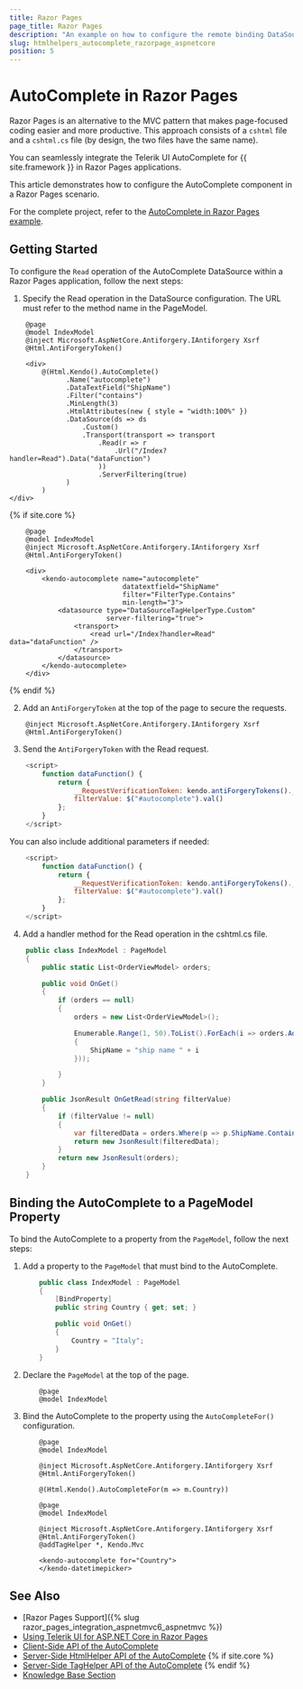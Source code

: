 ```yaml
---
title: Razor Pages
page_title: Razor Pages
description: "An example on how to configure the remote binding DataSource to populate the Telerik UI AutoComplete component for {{ site.framework }} in a Razor Page using CRUD Operations."
slug: htmlhelpers_autocomplete_razorpage_aspnetcore
position: 5
---
```


# AutoComplete in Razor Pages

Razor Pages is an alternative to the MVC pattern that makes page-focused coding easier and more productive. This approach consists of a `cshtml` file and a `cshtml.cs` file (by design, the two files have the same name). 

You can seamlessly integrate the Telerik UI AutoComplete for {{ site.framework }} in Razor Pages applications.

This article demonstrates how to configure the AutoComplete component in a Razor Pages scenario.

For the complete project, refer to the [AutoComplete in Razor Pages example](https://github.com/telerik/ui-for-aspnet-core-examples/tree/master/Telerik.Examples.RazorPages/Telerik.Examples.RazorPages/Pages/AutoComplete).

## Getting Started

To configure the `Read` operation of the AutoComplete DataSource within a Razor Pages application, follow the next steps:

1. Specify the Read operation in the DataSource configuration. The URL must refer to the method name in the PageModel.

```HtmlHelper
    @page
    @model IndexModel
    @inject Microsoft.AspNetCore.Antiforgery.IAntiforgery Xsrf
    @Html.AntiForgeryToken()
    
    <div>
        @(Html.Kendo().AutoComplete()
              .Name("autocomplete")
              .DataTextField("ShipName")
              .Filter("contains")
              .MinLength(3)
              .HtmlAttributes(new { style = "width:100%" })
              .DataSource(ds => ds
                  .Custom()
                  .Transport(transport => transport
                      .Read(r => r
                          .Url("/Index?handler=Read").Data("dataFunction")
                      ))
                      .ServerFiltering(true)
              )
        )
</div>

```
{% if site.core %}
```TagHelper
    @page
    @model IndexModel
    @inject Microsoft.AspNetCore.Antiforgery.IAntiforgery Xsrf
    @Html.AntiForgeryToken()
    
    <div>
        <kendo-autocomplete name="autocomplete"
                            datatextfield="ShipName"
                            filter="FilterType.Contains"
                            min-length="3">
            <datasource type="DataSourceTagHelperType.Custom"
                        server-filtering="true">
                <transport>
                    <read url="/Index?handler=Read" data="dataFunction" />
                </transport>
            </datasource>
        </kendo-autocomplete>
    </div>

```
{% endif %}

2. Add an `AntiForgeryToken` at the top of the page to secure the requests.

```cshtml
    @inject Microsoft.AspNetCore.Antiforgery.IAntiforgery Xsrf
    @Html.AntiForgeryToken()
```

3. Send the `AntiForgeryToken` with the Read request.

```javascript
    <script>
        function dataFunction() {
            return {
                __RequestVerificationToken: kendo.antiForgeryTokens().__RequestVerificationToken,
                filterValue: $("#autocomplete").val()
            };
        }
    </script>
```

You can also include additional parameters if needed:
```javascript
    <script>
        function dataFunction() {
            return {
                __RequestVerificationToken: kendo.antiForgeryTokens().__RequestVerificationToken,
                filterValue: $("#autocomplete").val()
            };
        }
    </script>

```

4. Add a handler method for the Read operation in the cshtml.cs file.

```C# Index.cshtml.cs
    public class IndexModel : PageModel
    {
        public static List<OrderViewModel> orders;

        public void OnGet()
        {
            if (orders == null)
            {
                orders = new List<OrderViewModel>();

                Enumerable.Range(1, 50).ToList().ForEach(i => orders.Add(new OrderViewModel
                {
                    ShipName = "ship name " + i
                }));

            }
        }

        public JsonResult OnGetRead(string filterValue)
        {
            if (filterValue != null)
            {
                var filteredData = orders.Where(p => p.ShipName.Contains(filterValue));
                return new JsonResult(filteredData);
            }
            return new JsonResult(orders);
        }
    }
```

## Binding the AutoComplete to a PageModel Property

To bind the AutoComplete to a property from the `PageModel`, follow the next steps:

1. Add a property to the `PageModel` that must bind to the AutoComplete.

    ```C# Index.cshtml.cs
        public class IndexModel : PageModel
        {
            [BindProperty]
            public string Country { get; set; }

            public void OnGet()
            {
                Country = "Italy";
            }
        }
    ```
1. Declare the `PageModel` at the top of the page.

    ```Razor
        @page
        @model IndexModel
    ```

1. Bind the AutoComplete to the property using the `AutoCompleteFor()` configuration.

    ```HtmlHelper
        @page
        @model IndexModel

        @inject Microsoft.AspNetCore.Antiforgery.IAntiforgery Xsrf
        @Html.AntiForgeryToken()

        @(Html.Kendo().AutoCompleteFor(m => m.Country))
    ```
    ```TagHelper
        @page
        @model IndexModel

        @inject Microsoft.AspNetCore.Antiforgery.IAntiforgery Xsrf
        @Html.AntiForgeryToken()
        @addTagHelper *, Kendo.Mvc

        <kendo-autocomplete for="Country">
        </kendo-datetimepicker>
    ```

## See Also

* [Razor Pages Support]({% slug razor_pages_integration_aspnetmvc6_aspnetmvc %})
* [Using Telerik UI for ASP.NET Core in Razor Pages](https://docs.telerik.com/aspnet-core/getting-started/razor-pages#using-telerik-ui-for-aspnet-core-in-razor-pages)
* [Client-Side API of the AutoComplete](https://docs.telerik.com/kendo-ui/api/javascript/ui/autocomplete)
* [Server-Side HtmlHelper API of the AutoComplete](/api/autocomplete)
{% if site.core %}
* [Server-Side TagHelper API of the AutoComplete](/api/taghelpers/autocomplete)
{% endif %}
* [Knowledge Base Section](/knowledge-base)

